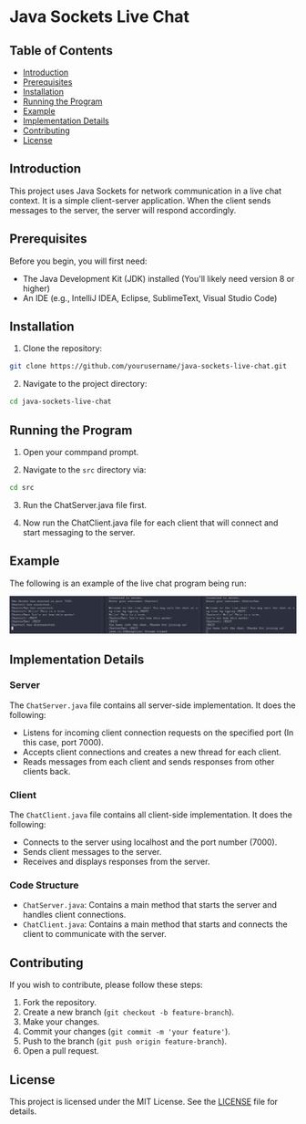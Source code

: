 # Java Sockets Live Chat

## Table of Contents
- [Introduction](#introduction)
- [Prerequisites](#prerequisites)
- [Installation](#installation)
- [Running the Program](#running-the-program)
- [Example](#example)
- [Implementation Details](#implementation-details)
- [Contributing](#contributing)
- [License](#license)

## Introduction

This project uses Java Sockets for network communication in a live chat context. It is a simple client-server application. 
When the client sends messages to the server, the server will respond accordingly.

## Prerequisites

Before you begin, you will first need:
- The Java Development Kit (JDK) installed (You'll likely need version 8 or higher)
- An IDE (e.g., IntelliJ IDEA, Eclipse, SublimeText, Visual Studio Code)

## Installation

1. Clone the repository:
  ```sh
  git clone https://github.com/yourusername/java-sockets-live-chat.git
  ```
2. Navigate to the project directory:
  ```sh
  cd java-sockets-live-chat
  ```

## Running the Program

1. Open your commpand prompt.

2. Navigate to the `src` directory via:
  ```sh
  cd src
  ```
3. Run the ChatServer.java file first.

4. Now run the ChatClient.java file for each client that will connect and start messaging to the server.

## Example
The following is an example of the live chat program being run:

![Example of Live Chat](Example.png)

## Implementation Details
### Server

The `ChatServer.java` file contains all server-side implementation. It does the following:
- Listens for incoming client connection requests on the specified port (In this case, port 7000).
- Accepts client connections and creates a new thread for each client.
- Reads messages from each client and sends responses from other clients back.

### Client

The `ChatClient.java` file contains all client-side implementation. It does the following:
- Connects to the server using localhost and the port number (7000).
- Sends client messages to the server.
- Receives and displays responses from the server.

### Code Structure

- `ChatServer.java`: Contains a main method that starts the server and handles client connections.
- `ChatClient.java`: Contains a main method that starts and connects the client to communicate with the server.

## Contributing
If you wish to contribute, please follow these steps:

1. Fork the repository.
2. Create a new branch (`git checkout -b feature-branch`).
3. Make your changes.
4. Commit your changes (`git commit -m 'your feature'`).
5. Push to the branch (`git push origin feature-branch`).
6. Open a pull request.

## License
This project is licensed under the MIT License. See the [LICENSE](LICENSE) file for details.